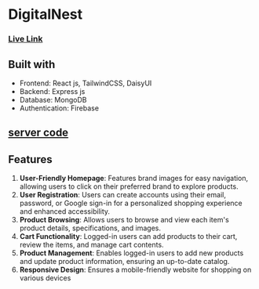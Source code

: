 # DigitalNest

### [Live Link](https://digital-nest-7d4fd.web.app/)

## Built with

* Frontend: React js, TailwindCSS, DaisyUI
* Backend: Express js
* Database: MongoDB
* Authentication: Firebase

## [server code](https://github.com/habib33-3/digital-nest-server)

## Features

1. **User-Friendly Homepage**: Features brand images for easy navigation, allowing users to click on their preferred brand to explore products.
2. **User Registration**: Users can create accounts using their email, password, or Google sign-in for a personalized shopping experience and enhanced accessibility.
3. **Product Browsing**: Allows users to browse and view each item's product details, specifications, and images.
4. **Cart Functionality**: Logged-in users can add products to their cart, review the items, and manage cart contents.
5. **Product Management**: Enables logged-in users to add new products and update product information, ensuring an up-to-date catalog.
6. **Responsive Design**: Ensures a mobile-friendly website for shopping on various devices
